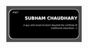 <img align="right" src="https://github.com/Subham-chaudhary/Subham-chaudhary/blob/main/me%20(1).png" width="200"/>

